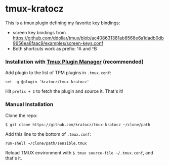 # tmux-kratocz

This is a tmux plugin defining my favorite key bindings:

* screen key bindings from https://github.com/ddollar/tmux/blob/ac408631381ab8568e6a1dadb0db9656ea6faac9/examples/screen-keys.conf
* Both shortcuts work as prefix: ^A and ^B


### Installation with [Tmux Plugin Manager](https://github.com/tmux-plugins/tpm) (recommended)

Add plugin to the list of TPM plugins in `.tmux.conf`:

```tmux
set -g @plugin 'kratocz/tmux-kratocz'
```

Hit `prefix + I` to fetch the plugin and source it. That's it!

### Manual Installation

Clone the repo:

    $ git clone https://github.com/kratocz/tmux-kratocz ~/clone/path

Add this line to the bottom of `.tmux.conf`:

```tmux
run-shell ~/clone/path/sensible.tmux
```

Reload TMUX environment with `$ tmux source-file ~/.tmux.conf`, and that's it.


